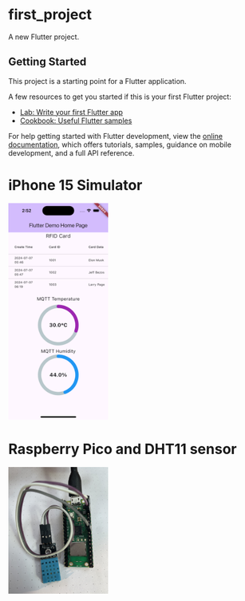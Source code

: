 # first_project

A new Flutter project.

## Getting Started

This project is a starting point for a Flutter application.

A few resources to get you started if this is your first Flutter project:

- [Lab: Write your first Flutter app](https://docs.flutter.dev/get-started/codelab)
- [Cookbook: Useful Flutter samples](https://docs.flutter.dev/cookbook)

For help getting started with Flutter development, view the
[online documentation](https://docs.flutter.dev/), which offers tutorials,
samples, guidance on mobile development, and a full API reference.
# iPhone 15 Simulator
[<img src="screenshot/Simulator.png" width="200"/>](Simulator.png)

# Raspberry Pico and DHT11 sensor
[<img src="screenshot/pico.png" width="200"/>](pico.png)